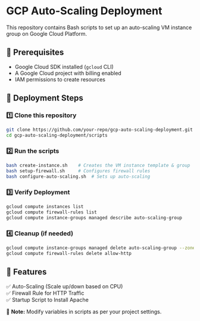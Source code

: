 # GCP Auto-Scaling Deployment

This repository contains Bash scripts to set up an auto-scaling VM instance group on Google Cloud Platform.

## 📌 Prerequisites
- Google Cloud SDK installed (`gcloud` CLI)
- A Google Cloud project with billing enabled
- IAM permissions to create resources

## 🚀 Deployment Steps

### 1️⃣ Clone this repository  
```bash
git clone https://github.com/your-repo/gcp-auto-scaling-deployment.git
cd gcp-auto-scaling-deployment/scripts
```

### 2️⃣ Run the scripts  
```bash
bash create-instance.sh    # Creates the VM instance template & group
bash setup-firewall.sh     # Configures firewall rules
bash configure-auto-scaling.sh  # Sets up auto-scaling
```

### 3️⃣ Verify Deployment
```bash
gcloud compute instances list
gcloud compute firewall-rules list
gcloud compute instance-groups managed describe auto-scaling-group
```

### 4️⃣ Cleanup (if needed)
```bash
gcloud compute instance-groups managed delete auto-scaling-group --zone=us-central1-a
gcloud compute firewall-rules delete allow-http
```

## 🎯 Features
✅ Auto-Scaling (Scale up/down based on CPU)  
✅ Firewall Rule for HTTP Traffic  
✅ Startup Script to Install Apache  

📌 **Note:** Modify variables in scripts as per your project settings.
